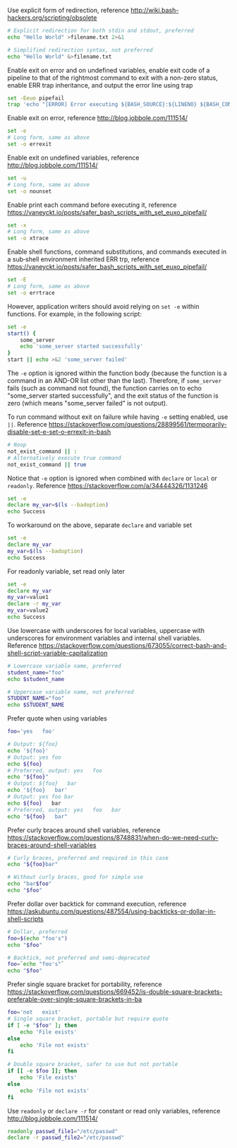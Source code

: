 Use explicit form of redirection, reference http://wiki.bash-hackers.org/scripting/obsolete
```sh
# Explicit redirection for both stdin and stdout, preferred
echo "Hello World" >filename.txt 2>&1

# Simplified redirection syntax, not preferred
echo "Hello World" &>filename.txt
```

Enable exit on error and on undefined variables, enable exit code of a pipeline to 
that of the rightmost command to exit with a non-zero status, enable ERR trap inheritance,
and output the error line using trap
```sh
set -Eeuo pipefail
trap 'echo "[ERROR] Error executing ${BASH_SOURCE}:${LINENO} ${BASH_COMMAND}" >&2' ERR
```

Enable exit on error, reference http://blog.jobbole.com/111514/
```sh
set -e
# Long form, same as above
set -o errexit
```

Enable exit on undefined variables, reference http://blog.jobbole.com/111514/
```sh
set -u
# Long form, same as above
set -o nounset
```

Enable print each command before executing it, reference https://vaneyckt.io/posts/safer_bash_scripts_with_set_euxo_pipefail/
```sh
set -x
# Long form, same as above
set -o xtrace
```

Enable shell functions, command substitutions, and commands executed in a sub‐shell environment
inherited ERR trp, reference https://vaneyckt.io/posts/safer_bash_scripts_with_set_euxo_pipefail/
```sh
set -E
# Long form, same as above
set -o errtrace
```

However, application writers should avoid relying on `set -e` within functions. For example, in the following script:
```sh
set -e
start() {
	some_server
	echo 'some_server started successfully'
}
start || echo >&2 'some_server failed'
```
The `-e` option is ignored within the function body (because the function is a command
in an AND-OR list other than the last). Therefore, if `some_server` fails (such as
command not found), the function carries on to echo "some_server started successfully",
and the exit status of the function is zero (which means "some_server failed" is not output).

To run command without exit on failure while having `-e` setting enabled, use `||`.
Reference https://stackoverflow.com/questions/28899561/termporarily-disable-set-e-set-o-errexit-in-bash
```sh
# Noop
not_exist_command || :
# Alternatively execute true command
not_exist_command || true
```

Notice that `-e` option is ignored when combined with `declare` or `local` or `readonly`.
Reference https://stackoverflow.com/a/34444326/1131246
```bash
set -e
declare my_var=$(ls --badoption)
echo Success
```

To workaround on the above, separate `declare` and variable set
```bash
set -e
declare my_var
my_var=$(ls --badoption)
echo Success
```

For readonly variable, set read only later
```bash
set -e
declare my_var
my_var=value1
declare -r my_var
my_var=value2
echo Success
```

Use lowercase with underscores for local variables, uppercase with underscores for
environment variables and internal shell variables.
Reference https://stackoverflow.com/questions/673055/correct-bash-and-shell-script-variable-capitalization
```sh
# Lowercase variable name, preferred
student_name="foo"
echo $student_name

# Uppercase variable name, not preferred
STUDENT_NAME="foo"
echo $STUDENT_NAME
```

Prefer quote when using variables
```sh
foo='yes   foo'

# Output: ${foo}
echo '${foo}'
# Output: yes foo
echo ${foo}
# Preferred, output: yes   foo
echo "${foo}"
# Output: ${foo}   bar
echo '${foo}   bar'
# Output: yes foo bar
echo ${foo}   bar
# Preferred, output: yes   foo   bar
echo "${foo}   bar"
```

Prefer curly braces around shell variables,
reference https://stackoverflow.com/questions/8748831/when-do-we-need-curly-braces-around-shell-variables
```sh
# Curly braces, preferred and required in this case
echo "${foo}bar"

# Without curly braces, good for simple use
echo "bar$foo"
echo "$foo"
```

Prefer dollar over backtick for command execution,
reference https://askubuntu.com/questions/487554/using-backticks-or-dollar-in-shell-scripts
```sh
# Dollar, preferred
foo=$(echo "foo's")
echo "$foo"

# Backtick, not preferred and semi-deprecated
foo=`echo "foo's"`
echo "$foo"
```

Prefer single square bracket for portability,
reference https://stackoverflow.com/questions/669452/is-double-square-brackets-preferable-over-single-square-brackets-in-ba
```sh
foo='not   exist'
# Single square bracket, portable but require quote
if [ -e "$foo" ]; then
	echo 'File exists'
else
	echo 'File not exists'
fi

# Double square bracket, safer to use but not portable
if [[ -e $foo ]]; then
	echo 'File exists'
else
	echo 'File not exists'
fi
```

Use `readonly` or `declare -r` for constant or read only variables, reference http://blog.jobbole.com/111514/
```sh
readonly passwd_file1="/etc/passwd"
declare -r passwd_file2="/etc/passwd"
```
